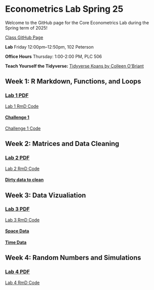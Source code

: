 # Econometrics Lab Spring 25

Welcome to the GitHub page for the Core Econometrics Lab during the Spring term of 2025!

[Class GitHub Page](https://github.com/edrubin/EC607S25)

**Lab** Friday 12:00pm–12:50pm, 102 Peterson

**Office Hours** Thursday: 1:00-2:00 PM, PLC 506

**Teach Yourself the Tidyverse:** [Tidyverse Koans by Colleen O'Briant](https://github.com/cobriant/tidyverse_koans)

## Week 1: R Markdown, Functions, and Loops

### [Lab 1 PDF](https://github.com/cmulholland217/Metrics_Lab_Spring2025/blob/main/lab_1.pdf)

[Lab 1 RmD Code](https://github.com/cmulholland217/Metrics_Lab_Spring2025/blob/main/lab_1.Rmd)

#### [Challenge 1](https://github.com/cmulholland217/Metrics_Lab_Spring2025/blob/main/challenge_1.pdf)
[Challenge 1 Code](https://github.com/cmulholland217/Metrics_Lab_Spring2025/blob/main/challenge_1_code.Rmd)

## Week 2: Matrices and Data Cleaning

### [Lab 2 PDF](https://github.com/cmulholland217/Metrics_Lab_Spring2025/blob/main/lab_2.pdf)

[Lab 2 RmD Code](https://github.com/cmulholland217/Metrics_Lab_Spring2025/blob/main/lab_2.Rmd)

#### [Dirty data to clean](https://github.com/cmulholland217/Metrics_Lab_Spring2025/blob/main/dirty_data.csv)

## Week 3: Data Vizualiation

### [Lab 3 PDF](https://github.com/cmulholland217/Metrics_Lab_Spring2025/blob/main/lab_3.pdf)

[Lab 3 RmD Code](https://github.com/cmulholland217/Metrics_Lab_Spring2025/blob/main/lab_3.Rmd)

#### [Space Data](https://github.com/cmulholland217/Metrics_Lab_Spring2025/blob/main/space_data.csv)

#### [Time Data](https://github.com/cmulholland217/Metrics_Lab_Spring2025/blob/main/time_data.csv)

## Week 4: Random Numbers and Simulations

### [Lab 4 PDF](https://github.com/cmulholland217/Metrics_Lab_Spring2025/blob/main/lab_4.pdf)

[Lab 4 RmD Code](https://github.com/cmulholland217/Metrics_Lab_Spring2025/blob/main/lab_4.Rmd)



